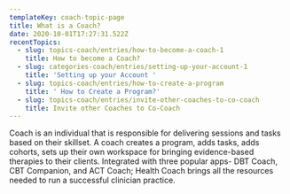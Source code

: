 ```yaml
---
templateKey: coach-topic-page
title: What is a Coach?
date: 2020-10-01T17:27:31.522Z
recentTopics:
  - slug: topics-coach/entries/how-to-become-a-coach-1
    title: How to become a Coach?
  - slug: categories-coach/entries/setting-up-your-account-1
    title: 'Setting up your Account '
  - slug: topics-coach/entries/how-to-create-a-program
    title: ' How to Create a Program?'
  - slug: topics-coach/entries/invite-other-coaches-to-co-coach
    title: Invite other Coaches to Co-Coach
---
```

Coach is an individual that is responsible for delivering sessions and tasks based on their skillset. A coach creates a program, adds tasks, adds cohorts, sets up their own workspace for bringing evidence-based therapies to their clients. Integrated with three popular apps- DBT Coach, CBT Companion, and ACT Coach; Health Coach brings all the resources needed to run a successful clinician practice.
